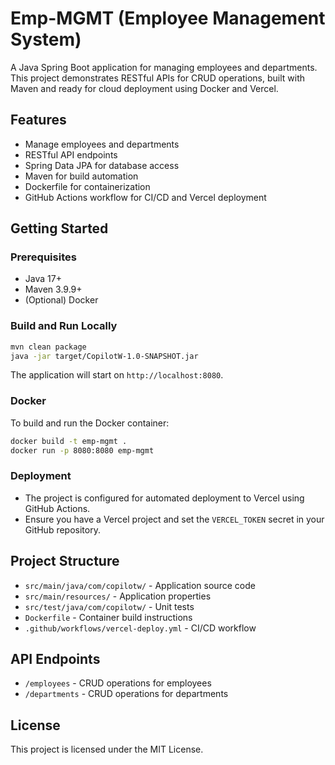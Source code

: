 # Emp-MGMT (Employee Management System)

A Java Spring Boot application for managing employees and departments. This project demonstrates RESTful APIs for CRUD operations, built with Maven and ready for cloud deployment using Docker and Vercel.

## Features
- Manage employees and departments
- RESTful API endpoints
- Spring Data JPA for database access
- Maven for build automation
- Dockerfile for containerization
- GitHub Actions workflow for CI/CD and Vercel deployment

## Getting Started

### Prerequisites
- Java 17+
- Maven 3.9.9+
- (Optional) Docker

### Build and Run Locally
```sh
mvn clean package
java -jar target/CopilotW-1.0-SNAPSHOT.jar
```

The application will start on `http://localhost:8080`.

### Docker
To build and run the Docker container:
```sh
docker build -t emp-mgmt .
docker run -p 8080:8080 emp-mgmt
```

### Deployment
- The project is configured for automated deployment to Vercel using GitHub Actions.
- Ensure you have a Vercel project and set the `VERCEL_TOKEN` secret in your GitHub repository.

## Project Structure
- `src/main/java/com/copilotw/` - Application source code
- `src/main/resources/` - Application properties
- `src/test/java/com/copilotw/` - Unit tests
- `Dockerfile` - Container build instructions
- `.github/workflows/vercel-deploy.yml` - CI/CD workflow

## API Endpoints
- `/employees` - CRUD operations for employees
- `/departments` - CRUD operations for departments

## License
This project is licensed under the MIT License.

